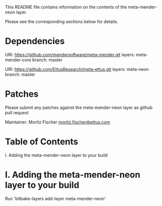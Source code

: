 This README file contains information on the contents of the meta-mender-neon layer.

Please see the corresponding sections below for details.

Dependencies
============

  URI: https://github.com/mendersoftware/meta-mender.git
  layers: meta-mender-core
  branch: master

  URI: https://github.com/EttusResearch/meta-ettus.git
  layers: meta-neon
  branch: master

Patches
=======

Please submit any patches against the meta-mender-neon layer as github pull request

Maintainer: Moritz Fischer <moritz.fischer@ettus.com>

Table of Contents
=================

  I. Adding the meta-mender-neon layer to your build

I. Adding the meta-mender-neon layer to your build
=================================================

Run 'bitbake-layers add-layer meta-mender-neon'
